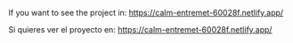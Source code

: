 If you want to see the project in: https://calm-entremet-60028f.netlify.app/

Si quieres ver el proyecto en: https://calm-entremet-60028f.netlify.app/
